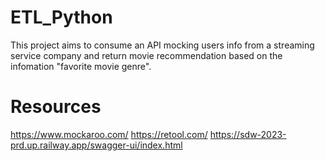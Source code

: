 # ETL_Python

This project aims to consume an API mocking users info from a streaming service company and return movie recommendation based on the infomation "favorite movie genre".

# Resources
https://www.mockaroo.com/
https://retool.com/
https://sdw-2023-prd.up.railway.app/swagger-ui/index.html

